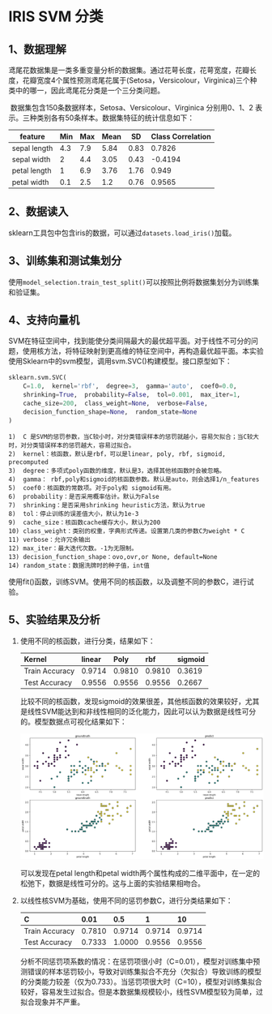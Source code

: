 # IRIS SVM 分类
## 1、数据理解

​	鸢尾花数据集是一类多重变量分析的数据集。通过花萼长度，花萼宽度，花瓣长度，花瓣宽度4个属性预测鸢尾花属于(Setosa，Versicolour，Virginica)三个种类中的哪一，因此鸢尾花分类是一个三分类问题。

​	数据集包含150条数据样本，Setosa、Versicolour、Virginica 分别用0、1、2 表示。三种类别各有50条样本。数据集特征的统计信息如下：

| feature      | Min  | Max  | Mean | SD   | Class Correlation |
| ------------ | ---- | ---- | ---- | ---- | ----------------- |
| sepal length | 4.3  | 7.9  | 5.84 | 0.83 | 0.7826            |
| sepal width  | 2    | 4.4  | 3.05 | 0.43 | -0.4194           |
| petal length | 1    | 6.9  | 3.76 | 1.76 | 0.949             |
| petal width  | 0.1  | 2.5  | 1.2  | 0.76 | 0.9565            |

## 2、数据读入
sklearn工具包中包含iris的数据，可以通过`datasets.load_iris()`加载。
## 3、训练集和测试集划分
使用`model_selection.train_test_split()`可以按照比例将数据集划分为训练集和验证集。
## 4、支持向量机
SVM在特征空间中，找到能使分类间隔最大的最优超平面。对于线性不可分的问题，使用核方法，将特征映射到更高维的特征空间中，再构造最优超平面。本实验使用Sklearn中的svm模型，调用svm.SVC()构建模型。接口原型如下：
```python
sklearn.svm.SVC(
    C=1.0,  kernel='rbf',  degree=3,  gamma='auto',  coef0=0.0,
    shrinking=True,  probability=False,  tol=0.001,  max_iter=1,
    cache_size=200,  class_weight=None,  verbose=False,
    decision_function_shape=None,  random_state=None
)
```
    1)	C 是SVM的惩罚参数，当C较小时，对分类错误样本的惩罚就越小，容易欠拟合；当C较大时，对分类错误样本的惩罚越大，容易过拟合。
    2)	kernel：核函数，默认是rbf，可以是linear, poly, rbf, sigmoid, precomputed
    3)	degree：多项式poly函数的维度，默认是3，选择其他核函数时会被忽略。
    4)	gamma： rbf,poly和sigmoid的核函数参数。默认是auto，则会选择1/n_features
    5)	coef0：核函数的常数项。对于poly和 sigmoid有用。
    6)	probability：是否采用概率估计。默认为False
    7)	shrinking：是否采用shrinking heuristic方法，默认为true
    8)	tol：停止训练的误差值大小，默认为1e-3
    9)	cache_size：核函数cache缓存大小，默认为200
    10)	class_weight：类别的权重，字典形式传递。设置第几类的参数C为weight * C
    11)	verbose：允许冗余输出
    12)	max_iter：最大迭代次数。-1为无限制。
    13)	decision_function_shape：ovo,ovr,or None, default=None
    14)	random_state：数据洗牌时的种子值，int值

使用fit()函数，训练SVM。使用不同的核函数，以及调整不同的参数C，进行试验。
## 5、实验结果及分析
1. 使用不同的核函数，进行分类，结果如下：

   | Kernel         | linear | Poly   | rbf    | sigmoid |
   | -------------- | ------ | ------ | ------ | ------- |
   | Train Accuracy | 0.9714 | 0.9810 | 0.9810 | 0.3619  |
   | Test Accuracy  | 0.9556 | 0.9556 | 0.9556 | 0.2667  |

   比较不同的核函数，发现sigmoid的效果很差，其他核函数的效果较好，尤其是线性SVM能达到和非线性相同的泛化能力，因此可以认为数据是线性可分的。模型数据点可视化结果如下：

   ![](../img/3-iris.png)

   可以发现在petal length和petal width两个属性构成的二维平面中，在一定的松弛下，数据是线性可分的。这与上面的实验结果相吻合。

2.	以线性核SVM为基础，使用不同的惩罚参数C，进行分类结果如下：

    | C              | 0.01   |  0.5   |   1    |    10   |
    | -------------- | ------ | ------ | ------ | ------- |
    | Train Accuracy | 0.7810 | 0.9714 | 0.9714 | 0.9714  |
    | Test Accuracy  | 0.7333 | 1.0000 | 0.9556 | 0.9556  |
    
    分析不同惩罚项系数的情况：在惩罚项很小时（C=0.01），模型对训练集中预测错误的样本惩罚较小，导致对训练集拟合不充分（欠拟合）导致训练的模型的分类能力较差（仅为0.733）。当惩罚项很大时（C=10），模型对训练集拟合较好，容易发生过拟合。但是本数据集规模较小，线性SVM模型较为简单，过拟合现象并不严重。

